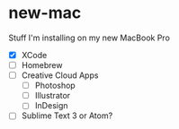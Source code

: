# new-mac
Stuff I'm installing on my new MacBook Pro

* [X] XCode
* [ ] Homebrew
* [ ] Creative Cloud Apps
  * [ ] Photoshop
  * [ ] Illustrator
  * [ ] InDesign
* [ ] Sublime Text 3 or Atom?
